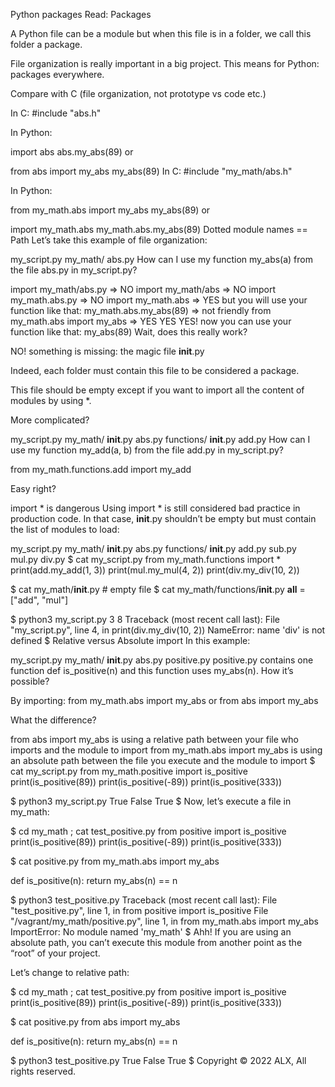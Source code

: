 
Python packages
Read: Packages

A Python file can be a module but when this file is in a folder, we call this folder a package.

File organization is really important in a big project. This means for Python: packages everywhere.

Compare with C
(file organization, not prototype vs code etc.)

In C: #include "abs.h"

In Python:

import abs
abs.my_abs(89)
or

from abs import my_abs
my_abs(89)
In C: #include "my_math/abs.h"

In Python:

from my_math.abs import my_abs
my_abs(89)
or

import my_math.abs
my_math.abs.my_abs(89)
Dotted module names == Path
Let’s take this example of file organization:

my_script.py
my_math/
    abs.py
How can I use my function my_abs(a) from the file abs.py in my_script.py?

import my_math/abs.py => NO
import my_math/abs => NO
import my_math.abs.py => NO
import my_math.abs => YES but you will use your function like that: my_math.abs.my_abs(89) => not friendly
from my_math.abs import my_abs => YES YES YES! now you can use your function like that: my_abs(89)
Wait, does this really work?

NO! something is missing: the magic file __init__.py

Indeed, each folder must contain this file to be considered a package.

This file should be empty except if you want to import all the content of modules by using *.

More complicated?

my_script.py
my_math/
    __init__.py
    abs.py
    functions/
        __init__.py
        add.py
How can I use my function my_add(a, b) from the file add.py in my_script.py?

from my_math.functions.add import my_add

Easy right?

import * is dangerous
Using import * is still considered bad practice in production code. In that case, __init__.py shouldn’t be empty but must contain the list of modules to load:

my_script.py
my_math/
    __init__.py
    abs.py
    functions/
        __init__.py
        add.py
        sub.py
        mul.py
        div.py
$ cat my_script.py
from my_math.functions import *
print(add.my_add(1, 3))
print(mul.my_mul(4, 2))
print(div.my_div(10, 2))

$ cat my_math/__init__.py  # empty file
$ cat my_math/functions/__init__.py
__all__ = ["add", "mul"]

$ python3 my_script.py
3
8
Traceback (most recent call last):
  File "my_script.py", line 4, in <module>
    print(div.my_div(10, 2))
NameError: name 'div' is not defined
$
Relative versus Absolute import
In this example:

my_script.py
my_math/
    __init__.py
    abs.py
    positive.py
positive.py contains one function def is_positive(n) and this function uses my_abs(n). How it’s possible?

By importing: from my_math.abs import my_abs or from abs import my_abs

What the difference?

from abs import my_abs is using a relative path between your file who imports and the module to import
from my_math.abs import my_abs is using an absolute path between the file you execute and the module to import
$ cat my_script.py
from my_math.positive import is_positive
print(is_positive(89))
print(is_positive(-89))
print(is_positive(333))

$ python3 my_script.py
True
False
True
$
Now, let’s execute a file in my_math:

$ cd my_math ; cat test_positive.py
from positive import is_positive
print(is_positive(89))
print(is_positive(-89))
print(is_positive(333))

$ cat positive.py
from my_math.abs import my_abs

def is_positive(n):
    return my_abs(n) == n

$ python3 test_positive.py
Traceback (most recent call last):
  File "test_positive.py", line 1, in <module>
    from positive import is_positive
  File "/vagrant/my_math/positive.py", line 1, in <module>
    from my_math.abs import my_abs
ImportError: No module named 'my_math'
$
Ahh! If you are using an absolute path, you can’t execute this module from another point as the “root” of your project.

Let’s change to relative path:

$ cd my_math ; cat test_positive.py
from positive import is_positive
print(is_positive(89))
print(is_positive(-89))
print(is_positive(333))

$ cat positive.py
from abs import my_abs

def is_positive(n):
    return my_abs(n) == n

$ python3 test_positive.py
True
False
True
$
Copyright © 2022 ALX, All rights reserved.